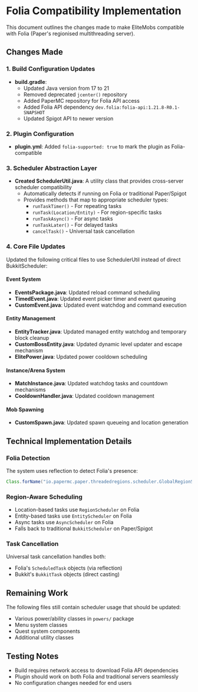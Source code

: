 # Folia Compatibility Implementation

This document outlines the changes made to make EliteMobs compatible with Folia (Paper's regionised multithreading server).

## Changes Made

### 1. Build Configuration Updates
- **build.gradle**: 
  - Updated Java version from 17 to 21
  - Removed deprecated `jcenter()` repository
  - Added PaperMC repository for Folia API access
  - Added Folia API dependency `dev.folia:folia-api:1.21.8-R0.1-SNAPSHOT`
  - Updated Spigot API to newer version

### 2. Plugin Configuration
- **plugin.yml**: Added `folia-supported: true` to mark the plugin as Folia-compatible

### 3. Scheduler Abstraction Layer
- **Created SchedulerUtil.java**: A utility class that provides cross-server scheduler compatibility
  - Automatically detects if running on Folia or traditional Paper/Spigot
  - Provides methods that map to appropriate scheduler types:
    - `runTaskTimer()` - For repeating tasks
    - `runTask(Location/Entity)` - For region-specific tasks
    - `runTaskAsync()` - For async tasks
    - `runTaskLater()` - For delayed tasks
    - `cancelTask()` - Universal task cancellation

### 4. Core File Updates
Updated the following critical files to use SchedulerUtil instead of direct BukkitScheduler:

#### Event System
- **EventsPackage.java**: Updated reload command scheduling
- **TimedEvent.java**: Updated event picker timer and event queueing
- **CustomEvent.java**: Updated event watchdog and command execution

#### Entity Management
- **EntityTracker.java**: Updated managed entity watchdog and temporary block cleanup
- **CustomBossEntity.java**: Updated dynamic level updater and escape mechanism
- **ElitePower.java**: Updated power cooldown scheduling

#### Instance/Arena System
- **MatchInstance.java**: Updated watchdog tasks and countdown mechanisms
- **CooldownHandler.java**: Updated cooldown management

#### Mob Spawning
- **CustomSpawn.java**: Updated spawn queueing and location generation

## Technical Implementation Details

### Folia Detection
The system uses reflection to detect Folia's presence:
```java
Class.forName("io.papermc.paper.threadedregions.scheduler.GlobalRegionScheduler");
```

### Region-Aware Scheduling
- Location-based tasks use `RegionScheduler` on Folia
- Entity-based tasks use `EntityScheduler` on Folia  
- Async tasks use `AsyncScheduler` on Folia
- Falls back to traditional `BukkitScheduler` on Paper/Spigot

### Task Cancellation
Universal task cancellation handles both:
- Folia's `ScheduledTask` objects (via reflection)
- Bukkit's `BukkitTask` objects (direct casting)

## Remaining Work
The following files still contain scheduler usage that should be updated:
- Various power/ability classes in `powers/` package
- Menu system classes
- Quest system components
- Additional utility classes

## Testing Notes
- Build requires network access to download Folia API dependencies
- Plugin should work on both Folia and traditional servers seamlessly
- No configuration changes needed for end users